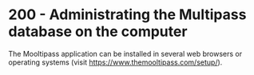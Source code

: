 # 200 - Administrating the Multipass database on the computer

The Mooltipass application can be installed in several web browsers or operating systems (visit https://www.themooltipass.com/setup/).


